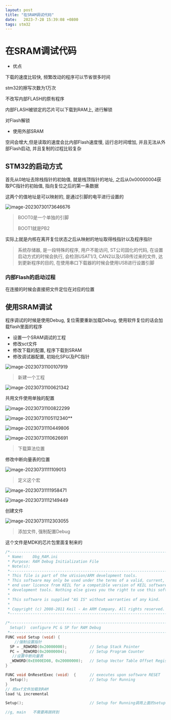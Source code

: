```yaml
---
layout: post
title: "在SRAM调试代码" 
date:   2023-7-28 15:39:08 +0800
tags: stm32
---
```


# 在SRAM调试代码

+   优点 

下载的速度比较快, 频繁改动的程序可以节省很多时间

stm32的擦写次数为1万次

不改写内部FLASH的原有程序

内部FLASH被锁定的芯片可以下载到RAM上, 进行解锁

对Flash解锁

+   使用外部SRAM

空间会增大,但是读取的速度会比内部Flash速度慢, 运行总时间增加, 并且无法从外部Flash启动, 并且复制的过程比较复杂

## STM32的启动方式

首先从0地址去除栈指针的初始值, 就是栈顶指针的地址, 之后从0x00000004获取PC指针的初始值, 指向复位之后的第一条数据

这两个的值地址是可以映射的, 是通过引脚的电平进行设置的

![image-20230730173646676](E:\a学习\笔记\img\image-20230730173646676.png)

>   BOOT0是一个单独的引脚
>
>   BOOT1就是PB2

实际上就是内核在离开复位状态之后从映射的地址取得栈指针以及程序指针

>   系统存储器,  是一段特殊的程序, 用户不能访问, ST公司固化的代码, 在设置启动方式的时候会执行, 会检测USAT1/3, CAN2以及USB传过来的文件, 达到更新程序的目的, 在使用串口下载器的时候会使用USB进行设置引脚

### 内部Flash的启动过程

在连接的时候会直接把文件定位在对应的位置

## 使用SRAM调试

程序调试的时候是使用Debug, 复位需要重新加载Debug, 使用软件复位的话会加载flash里面的程序

+   设置一个SRAM调试的工程
+   修改sct文件
+   修改下载的配置, 程序下载到SRAM
+   修改调试器配置, 初始化SP以及PC指针

![image-20230731100107919](E:\a学习\笔记\img\image-20230731100107919.png)

>   新建一个工程

![image-20230731100621342](E:\a学习\笔记\img\image-20230731100621342.png)

共用文件使用单独的配置

![image-20230731100822299](E:\a学习\笔记\img\image-20230731100822299.png)

![image-20230731105112340](E:\a学习\笔记\img\image-20230731105112340.png)**

![image-20230731110449806](E:\a学习\笔记\img\image-20230731110449806.png)

![image-20230731110626691](E:\a学习\笔记\img\image-20230731110626691.png)

>   下载算法位置

修改中断向量表的位置

![image-20230731111109013](E:\a学习\笔记\img\image-20230731111109013.png)

>   定义这个宏

![image-20230731111958471](E:\a学习\笔记\img\image-20230731111958471.png)

![image-20230731112149449](E:\a学习\笔记\img\image-20230731112149449.png)

创建文件

![image-20230731112303055](E:\a学习\笔记\img\image-20230731112303055.png) 

> 添加文件, 强制配置Debug

这个文件是MDK的芯片包里面复制来的

```c
/*----------------------------------------------------------------------------
 * Name:    Dbg_RAM.ini
 * Purpose: RAM Debug Initialization File
 * Note(s):
 *----------------------------------------------------------------------------
 * This file is part of the uVision/ARM development tools.
 * This software may only be used under the terms of a valid, current,
 * end user licence from KEIL for a compatible version of KEIL software
 * development tools. Nothing else gives you the right to use this software.
 *
 * This software is supplied "AS IS" without warranties of any kind.
 *
 * Copyright (c) 2008-2011 Keil - An ARM Company. All rights reserved.
 *----------------------------------------------------------------------------*/

/*----------------------------------------------------------------------------
  Setup()  configure PC & SP for RAM Debug
 *----------------------------------------------------------------------------*/
FUNC void Setup (void) {
    //强制设置指针
  SP = _RDWORD(0x20000000);          // Setup Stack Pointer
  PC = _RDWORD(0x20000004);          // Setup Program Counter
   //设置中断向量表
  _WDWORD(0xE000ED08, 0x20000000);   // Setup Vector Table Offset Register
}

FUNC void OnResetExec (void)  {      // executes upon software RESET
  Setup();                           // Setup for Running
}
// 把axf文件加载到RAM
load %L incremental

Setup();                             // Setup for Running调用上面的setup函数设置环境

//g, main	不需要再跳转到
```













